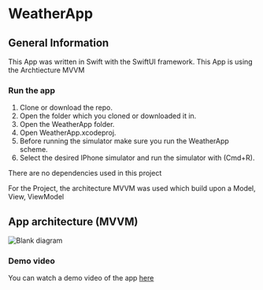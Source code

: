 # WeatherApp

## General Information

This App was written in Swift with the SwiftUI framework. 
This App is using the Archtiecture MVVM

### Run the app
1. Clone or download the repo.
2. Open the folder which you cloned or downloaded it in.
3. Open the WeatherApp folder.
4. Open WeatherApp.xcodeproj.
5. Before running the simulator make sure you run the WeatherApp scheme. 
6. Select the desired IPhone simulator and run the simulator with (Cmd+R). 

There are no dependencies used in this project

For the Project, the architecture MVVM was used which build upon a Model, View, ViewModel

## App architecture (MVVM)
![Blank diagram](https://user-images.githubusercontent.com/71644512/116561431-98971900-a902-11eb-9d1d-63b5f1e115b4.png)

### Demo video
You can watch a demo video of the app [here](https://www.youtube.com/watch?v=BO9DabZmrTA)
